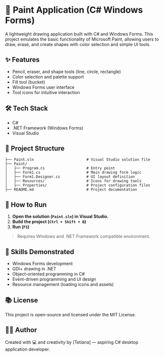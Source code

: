 # 🎨 Paint Application (C# Windows Forms)

A lightweight drawing application built with C# and Windows Forms. This project emulates the basic functionality of Microsoft Paint, allowing users to draw, erase, and create shapes with color selection and simple UI tools.

## ✨ Features

- Pencil, eraser, and shape tools (line, circle, rectangle)
- Color selection and palette support
- Fill tool (bucket)
- Windows Forms user interface
- Tool icons for intuitive interaction

## 🛠️ Tech Stack

- C#
- .NET Framework (Windows Forms)
- Visual Studio

## 📁 Project Structure

```
├── Paint.sln                        # Visual Studio solution file
├── Paint/
│   ├── Program.cs                   # Entry point
│   ├── Form1.cs                     # Main drawing form logic
│   ├── Form1.Designer.cs            # UI layout definition
│   ├── Resources/                   # Icons for drawing tools
│   ├── Properties/                  # Project configuration files
├── README.md                        # Project documentation
```

## 🚀 How to Run

1. **Open the solution (`Paint.sln`) in Visual Studio.**
2. **Build the project (`Ctrl + Shift + B`)**
3. **Run (`F5`)**

> Requires Windows and .NET Framework compatible environment.

## 🎯 Skills Demonstrated

- Windows Forms development
- GDI+ drawing in .NET
- Object-oriented programming in C#
- Event-driven programming and UI design
- Resource management (loading icons and assets)

## 📚 License

This project is open-source and licensed under the MIT License.

## 👨‍💻 Author

Created with 💻 and creativity by [Tetiana] — aspiring C# desktop application developer.
